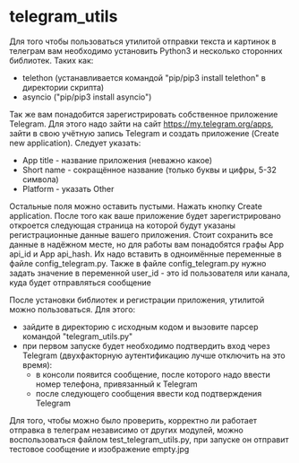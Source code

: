# telegram_utils
Для того чтобы пользоваться утилитой отправки текста и картинок в телеграм вам необходимо установить Python3 и несколько сторонних библиотек.
Таких как:
- telethon (устанавливается командой "pip/pip3 install telethon" в директории скрипта)
- asyncio ("pip/pip3 install asyncio")

Так же вам понадобится зарегистрировать собственное приложение Telegram.
Для этого надо зайти на сайт https://my.telegram.org/apps, зайти в свою учётную запись Telegram и создать приложение
(Create new application).
Следует указать:
- App title - название приложения (неважно какое)
- Short name - сокращённое название (только буквы и цифры, 5-32 символа)
- Platform - указать Other

Остальные поля можно оставить пустыми. Нажать кнопку Create application.
После того как ваше приложение будет зарегистрировано откроется следующая страница на которой будут указаны
регистрационные данные вашего приложения. Стоит сохранить все данные в надёжном месте, но для работы 
вам понадобятся графы App api_id и App api_hash. Их надо вставить в одноимённые переменные в файле config_telegram.py.
Также в файле config_telegram.py нужно задать значение в переменной user_id - это id пользователя или канала, куда будет отправляться сообщение

После установки библиотек и регистрации приложения, утилитой можно пользоваться.
Для этого:
- зайдите в директорию с исходным кодом и вызовите парсер командой "telegram_utils.py"
- при первом запуске будет необходимо подтвердить вход через Telegram (двухфакторную аутентификацию лучше отключить на это время):
  - в консоли появится сообщение, после которого надо ввести номер телефона, привязанный к Telegram
  - после следующего сообщения ввести код подтверждения Telegram

Для того, чтобы можно было проверить, корректно ли работает отправка в телеграм 
независимо от других модулей, можно воспользоваться файлом test_telegram_utils.py,
при запуске он отправит тестовое сообщение и изображение empty.jpg

